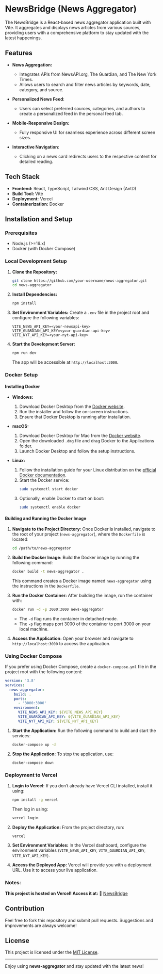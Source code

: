 # NewsBridge (News Aggregator)

The NewsBridge is a React-based news aggregator application built with Vite. It aggregates and displays news articles from various sources, providing users with a comprehensive platform to stay updated with the latest happenings.

## Features

- **News Aggregation:**

  - Integrates APIs from NewsAPI.org, The Guardian, and The New York Times.
  - Allows users to search and filter news articles by keywords, date, category, and source.

- **Personalized News Feed:**

  - Users can select preferred sources, categories, and authors to create a personalized feed in the personal feed tab.

- **Mobile-Responsive Design:**

  - Fully responsive UI for seamless experience across different screen sizes.

- **Interactive Navigation:**
  - Clicking on a news card redirects users to the respective content for detailed reading.

## Tech Stack

- **Frontend:** React, TypeScript, Tailwind CSS, Ant Design (AntD)
- **Build Tool:** Vite
- **Deployment:** Vercel
- **Containerization:** Docker

## Installation and Setup

### Prerequisites

- Node.js (>=16.x)
- Docker (with Docker Compose)

### Local Development Setup

1. **Clone the Repository:**

   ```bash
   git clone https://github.com/your-username/news-aggregator.git
   cd news-aggregator
   ```

2. **Install Dependencies:**

   ```bash
   npm install
   ```

3. **Set Environment Variables:**
   Create a `.env` file in the project root and configure the following variables:

   ```env
   VITE_NEWS_API_KEY=<your-newsapi-key>
   VITE_GUARDIAN_API_KEY=<your-guardian-api-key>
   VITE_NYT_API_KEY=<your-nyt-api-key>
   ```

4. **Start the Development Server:**
   ```bash
   npm run dev
   ```
   The app will be accessible at `http://localhost:3000`.

### Docker Setup

#### Installing Docker

- **Windows:**

  1. Download Docker Desktop from the [Docker website](https://www.docker.com/products/docker-desktop).
  2. Run the installer and follow the on-screen instructions.
  3. Ensure that Docker Desktop is running after installation.

- **macOS:**

  1. Download Docker Desktop for Mac from the [Docker website](https://www.docker.com/products/docker-desktop).
  2. Open the downloaded `.dmg` file and drag Docker to the Applications folder.
  3. Launch Docker Desktop and follow the setup instructions.

- **Linux:**
  1. Follow the installation guide for your Linux distribution on the [official Docker documentation](https://docs.docker.com/engine/install/).
  2. Start the Docker service:
     ```bash
     sudo systemctl start docker
     ```
  3. Optionally, enable Docker to start on boot:
     ```bash
     sudo systemctl enable docker
     ```

#### Building and Running the Docker Image

1. **Navigate to the Project Directory:**
   Once Docker is installed, navigate to the root of your project (`news-aggregator`), where the `Dockerfile` is located:

   ```bash
   cd /path/to/news-aggregator
   ```

2. **Build the Docker Image:**
   Build the Docker image by running the following command:

   ```bash
   docker build -t news-aggregator .
   ```

   This command creates a Docker image named `news-aggregator` using the instructions in the `Dockerfile`.

3. **Run the Docker Container:**
   After building the image, run the container with:

   ```bash
   docker run -d -p 3000:3000 news-aggregator
   ```

   - The `-d` flag runs the container in detached mode.
   - The `-p` flag maps port 3000 of the container to port 3000 on your local machine.

4. **Access the Application:**
   Open your browser and navigate to `http://localhost:3000` to access the application.

### Using Docker Compose

If you prefer using Docker Compose, create a `docker-compose.yml` file in the project root with the following content:

```yaml
version: '3.8'
services:
  news-aggregator:
    build: .
    ports:
      - '3000:3000'
    environment:
      VITE_NEWS_API_KEY: ${VITE_NEWS_API_KEY}
      VITE_GUARDIAN_API_KEY: ${VITE_GUARDIAN_API_KEY}
      VITE_NYT_API_KEY: ${VITE_NYT_API_KEY}
```

1. **Start the Application:**
   Run the following command to build and start the services:

   ```bash
   docker-compose up -d
   ```

2. **Stop the Application:**
   To stop the application, use:
   ```bash
   docker-compose down
   ```

### Deployment to Vercel

1. **Login to Vercel:**
   If you don’t already have Vercel CLI installed, install it using:

   ```bash
   npm install -g vercel
   ```

   Then log in using:

   ```bash
   vercel login
   ```

2. **Deploy the Application:**
   From the project directory, run:

   ```bash
   vercel
   ```

3. **Set Environment Variables:**
   In the Vercel dashboard, configure the environment variables (`VITE_NEWS_API_KEY`, `VITE_GUARDIAN_API_KEY`, `VITE_NYT_API_KEY`).

4. **Access the Deployed App:**
   Vercel will provide you with a deployment URL. Use it to access your live application.

### Notes:

**This project is hosted on Vercel! Access it at:**
:rocket: [NewsBridge](https://news-aggregator-six-bice.vercel.app/)

## Contribution

Feel free to fork this repository and submit pull requests. Suggestions and improvements are always welcome!

## License

This project is licensed under the [MIT License](LICENSE).

---

Enjoy using **news-aggregator** and stay updated with the latest news!
